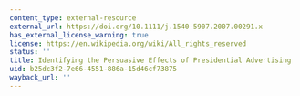 ```yaml
---
content_type: external-resource
external_url: https://doi.org/10.1111/j.1540-5907.2007.00291.x
has_external_license_warning: true
license: https://en.wikipedia.org/wiki/All_rights_reserved
status: ''
title: Identifying the Persuasive Effects of Presidential Advertising
uid: b25dc3f2-7e66-4551-886a-15d46cf73875
wayback_url: ''
---
```

